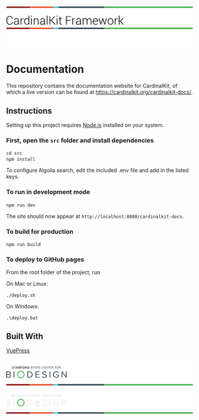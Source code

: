 ![CardinalKit Logo](https://raw.githubusercontent.com/CardinalKit/.github/main/assets/ck-header-light.png#gh-light-mode-only)
![CardinalKit Logo](https://raw.githubusercontent.com/CardinalKit/.github/main/assets/ck-header-dark.png#gh-dark-mode-only)

# Documentation

This repository contains the documentation website for CardinalKit, of which a live version can be found at https://cardinalkit.org/cardinalkit-docs/.

## Instructions

Setting up this project requires [Node.js](https://nodejs.org/) installed on your system.

### First, open the `src` folder and install dependencies
```
cd src
npm install
```
To configure Algolia search, edit the included .env file and add in the listed keys.

### To run in development mode
```
npm run dev
```

The site should now appear at `http://localhost:8080/cardinalkit-docs`.

### To build for production
```
npm run build
```

### To deploy to GitHub pages

From the root folder of the project, run

On Mac or Linux:

```
./deploy.sh
```

On Windows:

```
.\deploy.bat
```

## Built With
[VuePress](https://vuepress.vuejs.org/)

![Stanford Byers Center for Biodesign Logo](https://raw.githubusercontent.com/CardinalKit/.github/main/assets/ck-footer-light.png#gh-light-mode-only)
![Stanford Byers Center for Biodesign Logo](https://raw.githubusercontent.com/CardinalKit/.github/main/assets/ck-footer-dark.png#gh-dark-mode-only)